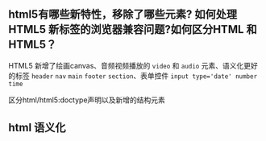 ## html5有哪些新特性，移除了哪些元素? 如何处理 HTML5 新标签的浏览器兼容问题?如何区分HTML 和 HTML5？
 HTML5 新增了绘画canvas、音频视频播放的 `video` 和 `audio` 元素、语义化更好的标签 `header` `nav` `main` `footer`  `section`、表单控件 `input type='date' number time`

区分html/html5:doctype声明以及新增的结构元素
## html 语义化